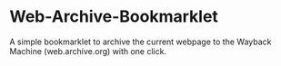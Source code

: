 # Web-Archive-Bookmarklet
A simple bookmarklet to archive the current webpage to the Wayback Machine (web.archive.org) with one click.
